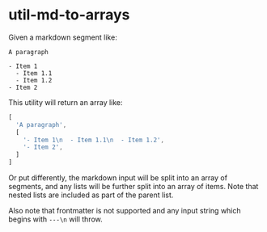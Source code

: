 # util-md-to-arrays

Given a markdown segment like:

```
A paragraph

- Item 1
  - Item 1.1
  - Item 1.2
- Item 2
```

This utility will return an array like:

```javascript
[
  'A paragraph',
  [
    '- Item 1\n  - Item 1.1\n  - Item 1.2',
    '- Item 2',
  ]
]
```

Or put differently, the markdown input will be split into an array of segments,
and any lists will be further split into an array of items. Note that nested
lists are included as part of the parent list.

Also note that frontmatter is not supported and any input string which begins
with `---\n` will throw.
